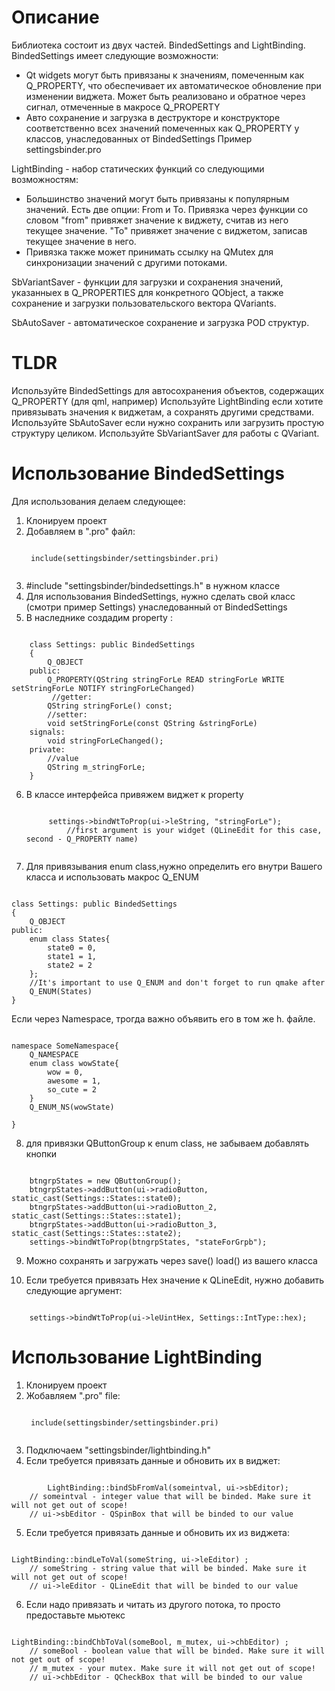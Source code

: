 # Описание
Библиотека состоит из двух частей. BindedSettings and LightBinding.    
BindedSettings имеет следующие возможности:
* Qt widgets могут быть привязаны к значениям, помеченным как Q_PROPERTY, что обеспечивает их автоматическое обновление при изменении виджета. Может быть реализовано и обратное через сигнал, отмеченные в макросе Q_PROPERTY
* Авто сохранение и загрузка в деструкторе и конструкторе соответственно всех значений помеченных как Q_PROPERTY у классов, унаследованных от BindedSettings
Пример settingsbinder.pro

LightBinding - набор статических функций со следующими возможностям:
* Большинство значений могут быть привязаны к популярным значений. Есть две опции: From и To. Привязка через функции со словом "from" привяжет значение к виджету, считав из него текущее значение. "To" привяжет значение с виджетом, записав текущее значение в него.
* Привязка также может принимать ссылку на QMutex для синхронизации значений с другими потоками.

SbVariantSaver - функции для загрузки и сохранения значений, указанныех в Q_PROPERTIES для конкретного QObject, 
а также сохранение и загрузки пользовательского вектора QVariants.

SbAutoSaver - автоматическое сохранение и загрузка POD структур.

# TLDR
Используйте BindedSettings для автосохранения объектов, содержащих Q_PROPERTY (для qml, например)
Используйте LightBinding если хотите привязывать значения к виджетам, а сохранять другими средствами.
Используйте SbAutoSaver если нужно сохранить или загрузить простую структуру целиком.
Используйте SbVariantSaver для работы с QVariant.

# Использование BindedSettings
Для использования делаем следующее:
1. Клонируем проект
2. Добавляем в ".pro" файл:
	<pre><code>
	include(settingsbinder/settingsbinder.pri)
	</code></pre>
3. #include "settingsbinder/bindedsettings.h" в нужном классе
4. Для использования BindedSettings, нужно сделать свой класс (смотри пример Settings) унаследованный от BindedSettings
5. В наследнике создадим property :
<pre><code>
	class Settings: public BindedSettings
	{
		Q_OBJECT
	public:
		Q_PROPERTY(QString stringForLe READ stringForLe WRITE setStringForLe NOTIFY stringForLeChanged)
		 //getter:
		QString stringForLe() const;
		//setter:
		void setStringForLe(const QString &stringForLe)
	signals:
		void stringForLeChanged(); 
	private:
		//value
		QString m_stringForLe;				
	}
</code></pre>


6. В классе интерфейса привяжем виджет к property
	<pre><code>
		settings->bindWtToProp(ui->leString, "stringForLe");
			//first argument is your widget (QLineEdit for this case, second - Q_PROPERTY name)
	</code></pre>
7. Для привязывания enum class,нужно определить его внутри Вашего класса и использовать макрос Q_ENUM
<pre><code>
class Settings: public BindedSettings
{
	Q_OBJECT
public:
	enum class States{
		state0 = 0,
		state1 = 1,
		state2 = 2
	};
	//It's important to use Q_ENUM and don't forget to run qmake after
	Q_ENUM(States)											
}
</code></pre>
Если через Namespace, трогда важно объявить его в том же h. файле.
<pre><code>
namespace SomeNamespace{
	Q_NAMESPACE
	enum class wowState{
		wow = 0,
		awesome = 1,
		so_cute = 2			
	}
	Q_ENUM_NS(wowState)
	
}
</code></pre>

8. для привязки QButtonGroup к enum class, не забываем добавлять кнопки
<pre><code>
	btngrpStates = new QButtonGroup();							
	btngrpStates->addButton(ui->radioButton, static_cast<int>(Settings::States::state0);           		
	btngrpStates->addButton(ui->radioButton_2, static_cast<int>(Settings::States::state1);          
	btngrpStates->addButton(ui->radioButton_3, static_cast<int>(Settings::States::state2);    			
	settings->bindWtToProp(btngrpStates, "stateForGrpb");			
</code></pre>

9. Можно сохранять и загружать через save() load() из вашего класса

10. Если требуется привязать Hex значение к QLineEdit, нужно добавить следующие аргумент:
<pre><code>
	settings->bindWtToProp(ui->leUintHex, Settings::IntType::hex);
</code></pre>

# Использование LightBinding
1. Клонируем проект
2. Жобавляем ".pro" file:
	<pre><code>
	include(settingsbinder/settingsbinder.pri)
	</code></pre>
3. Подключаем "settingsbinder/lightbinding.h"
4. Если требуется привязать данные и обновить их в виджет:
<pre><code>
        LightBinding::bindSbFromVal(someintval, ui->sbEditor);
	// someintval - integer value that will be binded. Make sure it will not get out of scope!
	// ui->sbEditor - QSpinBox that will be binded to our value	
</code></pre>
5. Если требуется привязать данные и обновить их из виджета: 
<pre><code>
LightBinding::bindLeToVal(someString, ui->leEditor) ;
	// someString - string value that will be binded. Make sure it will not get out of scope!
	// ui->leEditor - QLineEdit that will be binded to our value
</code></pre>
6. Если надо привязать и читать из другого потока, то просто предоставьте мьютекс
<pre><code>
LightBinding::bindChbToVal(someBool, m_mutex, ui->chbEditor) ;
	// someBool - boolean value that will be binded. Make sure it will not get out of scope!
	// m_mutex - your mutex. Make sure it will not get out of scope!
	// ui->chbEditor - QCheckBox that will be binded to our value
</code></pre>

	
